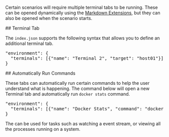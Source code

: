 Certain scenarios will require multiple terminal tabs to be running. These can be opened dynamically using the [Markdown Extensions](), but they can also be opened when the scenario starts.

## Terminal Tab

The `index.json` supports the following syntax that allows you to define an additional terminal tab.

<pre>
"environment": {
  "terminals": [{"name": "Terminal 2", "target": "host01"}]
}
</pre>

## Automatically Run Commands

These tabs can automatically run certain commands to help the user understand what is happening. The command below will open a new Terminal tab and automatically run `docker stats` command. 

<pre>
"environment": {
  "terminals": [{"name": "Docker Stats", "command": "docker stats", "target": "host01"}]
}
</pre>

The can be used for tasks such as watching a event stream, or viewing all the processes running on a system.